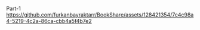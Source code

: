 Part-1
https://github.com/furkanbayraktarr/BookShare/assets/128421354/7c4c98a4-5219-4c2a-86ca-cbb4a5f4b7e2


